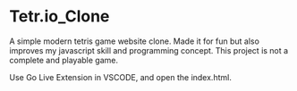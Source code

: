 # Tetr.io_Clone
A simple modern tetris game website clone. Made it for fun but also improves my javascript skill and programming concept. This project is not a complete and playable game.

Use Go Live Extension in VSCODE, and open the index.html.
